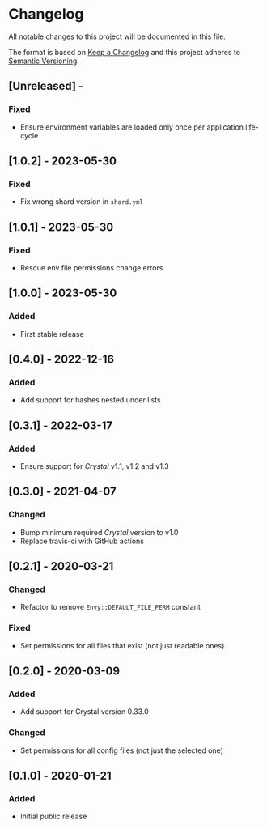 # Changelog

All notable changes to this project will be documented in this file.

The format is based on [Keep a Changelog](http://keepachangelog.com/en/1.0.0/)
and this project adheres to [Semantic Versioning](http://semver.org/spec/v2.0.0.html).

## [Unreleased] - 

### Fixed
- Ensure environment variables are loaded only once per application life-cycle

## [1.0.2] - 2023-05-30

### Fixed
- Fix wrong shard version in `shard.yml`

## [1.0.1] - 2023-05-30

### Fixed
- Rescue env file permissions change errors

## [1.0.0] - 2023-05-30

### Added
- First stable release

## [0.4.0] - 2022-12-16

### Added
- Add support for hashes nested under lists

## [0.3.1] - 2022-03-17

### Added
- Ensure support for *Crystal* v1.1, v1.2 and v1.3

## [0.3.0] - 2021-04-07

### Changed
- Bump minimum required *Crystal* version to v1.0
- Replace travis-ci with GitHub actions

## [0.2.1] - 2020-03-21

### Changed
- Refactor to remove `Envy::DEFAULT_FILE_PERM` constant

### Fixed
- Set permissions for all files that exist (not just readable ones).

## [0.2.0] - 2020-03-09

### Added
- Add support for Crystal version 0.33.0

### Changed
- Set permissions for all config files (not just the selected one)

## [0.1.0] - 2020-01-21

### Added
- Initial public release
